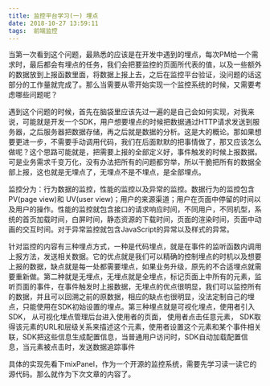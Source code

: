 ```yaml
---
title: 监控平台学习(一) 埋点
date: 2018-10-27 13:59:11
tags:  前端监控
---
```

当第一次看到这个问题，最熟悉的应该是在开发中遇到的埋点，每次PM给一个需求时，最后都会有埋点的任务，我们会把要监控的页面所代表的值，以及一些额外的数据放到上报函数里面，将数据上报上去，之后在监控平台验证，没问题的话这部分的工作量就完成了。那么当需要从零开始实现一个监控系统的时候，又需要考虑哪些问题呢？

遇到这个问题的时候，首先在脑袋里应该先过一遍的是自己会如何实现，对我来说，可能就是开发一个SDK，用户想要埋点的时候把数据通过HTTP请求发送到服务器，之后服务器把数据存储，再之后就是数据的分析。这是大的概论。那如果想要更进一步，不需要手动调用代码，我们在后面默默的把事情做了，那又应该怎么做呢？这个思路可能就是，把需要上报的全部定义好，事件触发的时候上报数据。可是业务需求千变万化，没有办法把所有的问题都穷举，所以干脆把所有的数据全部上报，这也就是无埋点了，无埋点不是不埋点，是全部埋点。

监控分为：行为数据的监控，性能的监控以及异常的监控。数据行为的监控包含PV(page view)和 UV(user view)；用户的来源渠道；用户在页面中停留的时间以及用户的操作。性能的监控就包含接口的请求响应时间，不同用户，不同机型，系统的首页加载时间，白屏时间，静态资源的下载时间，页面的渲染时间，页面中动画的交互时间。对于异常监控就包含JavaScript的异常以及样式的异常。

针对监控的内容有三种埋点方式，一种是代码埋点，就是在事件的监听函数内调用上报方法，发送相关数据。它的优点就是我们可以精确的控制埋点的时机以及想要上报的数据，缺点就是每一处都需要埋点，如果业务升级，原先的不合适埋点就需要重新做。第二种就是无埋点，无埋点就是全埋点，标记页面上中所有的元素，监听页面的事件，在事件触发时上报数据，无埋点的优点很明显，我们可以监控所有的数据，并且可以回溯之前的原数据，相应的缺点也很明显，没法定制自己的埋点，只能使用在SDK初始设置的埋点。第三种埋点就是可视化埋点，使用者引入SDK， 从可视化埋点管理后台进入使用者的页面， 使用者点击任意元素， SDK取得该元素的URL和层级关系来描述这个元素，使用者设置这个元素和某个事件相关联，SDK把这些信息生成配置信息，当普通用户访问时，SDK自动加载配置信息，当元素被点击时，发送数据追踪事件

具体的实现先看下mixPanel，作为一个开源的监控系统，需要先学习读一读它的源代码。那么就作为下次文章的内容了。

